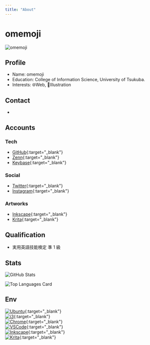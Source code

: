 ```yaml
---
title: "About"
---
```


# omemoji

![omemoji](https://user-images.githubusercontent.com/68148226/206836600-84cfacc6-c2d6-4946-82fe-db48d5838e19.png)

## Profile

- Name: omemoji
- Education: College of Information Science, University of Tsukuba.
- Interests: 🌐Web, 🎨Illustration

## Contact

- <Contact ></Contact>

## Accounts
### Tech
- [GitHub](https://github.com/omemoji){:target="\_blank"}
- [Zenn](https://zenn.dev/omemoji){:target="\_blank"}
- [Keybase](https://keybase.io/omemoji){:target="\_blank"}
### Social
- [Twitter](https://twitter.com/omemoji_itf){:target="\_blank"}
- [Instagram](https://instagram.com/omemoji){:target="\_blank"}
### Artworks
- [Inkscape](https://inkscape.org/~omemoji){:target="\_blank"}
- [Krita](https://krita-artists.org/u/omemoji/summary){:target="\_blank"}

## Qualification

- 実用英語技能検定 準 1 級

## Stats

![GitHub Stats](https://github-readme-stats.vercel.app/api?username=omemoji&show_icons=true)

![Top Languages Card](https://github-readme-stats.vercel.app/api/top-langs/?username=omemoji&layout=compact)

## Env

[<img src="https://img.shields.io/badge/OS-Ubuntu-E95420.svg?logo=ubuntu&logoColor=E95420&style=flat" alt="Ubuntu" class="inline-block" >](https://ubuntu.com/){:target="\_blank"}<br>
[<img src="https://img.shields.io/badge/DE-i3-7ca7c2.svg?&style=flat" alt="i3" class="inline-block" >](https://i3wm.org){:target="\_blank"} <br>
[<img src="https://img.shields.io/badge/Browser-Google%20Chrome-4285F4.svg?logo=googlechrome&logoColor=fff&style=flat" alt="Chrome" class="inline-block" >](https://www.google.com/intl/en_us/chrome/){:target="\_blank"} <br>
[<img src="https://img.shields.io/badge/Editor-Visual%20Studio%20Code-007ACC.svg?logo=visualstudiocode&logoColor=007ACC&style=flat" alt="VSCode" class="inline-block" >](https://code.visualstudio.com/){:target="\_blank"} <br>
[<img src="https://img.shields.io/badge/Vector%20Graphics%20Editor-Inkscape-000.svg?logo=inkscape&logoColor=000&style=flat" alt="Inkscape" class="inline-block" >](https://inkscape.org){:target="\_blank"} <br>
[<img src="https://img.shields.io/badge/Paint%20Tool-Krita-ff1199.svg?logo=krita&logoColor=ff1199&style=flat" alt="Krita" class="inline-block" >](https://krita.org){:target="\_blank"}<br>